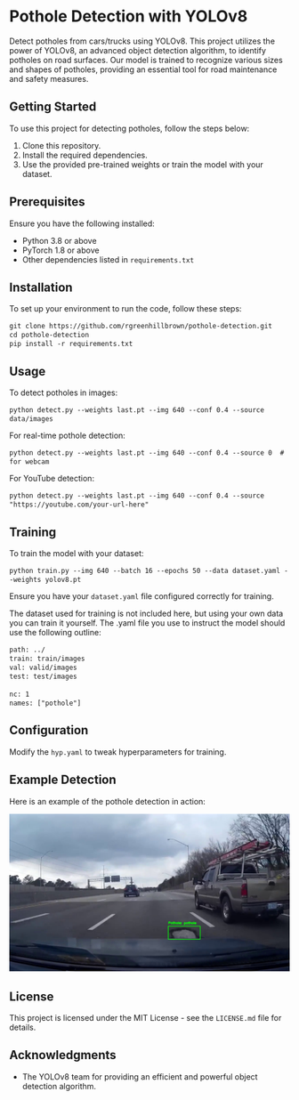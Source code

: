 
# Pothole Detection with YOLOv8

Detect potholes from cars/trucks using YOLOv8. This project utilizes the power of YOLOv8, an advanced object detection algorithm, to identify potholes on road surfaces. Our model is trained to recognize various sizes and shapes of potholes, providing an essential tool for road maintenance and safety measures.

## Getting Started

To use this project for detecting potholes, follow the steps below:

1. Clone this repository.
2. Install the required dependencies.
3. Use the provided pre-trained weights or train the model with your dataset.

## Prerequisites

Ensure you have the following installed:

- Python 3.8 or above
- PyTorch 1.8 or above
- Other dependencies listed in `requirements.txt`

## Installation

To set up your environment to run the code, follow these steps:

```
git clone https://github.com/rgreenhillbrown/pothole-detection.git
cd pothole-detection
pip install -r requirements.txt
```

## Usage

To detect potholes in images:

```
python detect.py --weights last.pt --img 640 --conf 0.4 --source data/images
```

For real-time pothole detection:

```
python detect.py --weights last.pt --img 640 --conf 0.4 --source 0  # for webcam
```

For YouTube detection:

```
python detect.py --weights last.pt --img 640 --conf 0.4 --source "https://youtube.com/your-url-here"
```

## Training

To train the model with your dataset:

```
python train.py --img 640 --batch 16 --epochs 50 --data dataset.yaml --weights yolov8.pt
```

Ensure you have your `dataset.yaml` file configured correctly for training.

The dataset used for training is not included here, but using your own data you can train it yourself. 
The .yaml file you use to instruct the model should use the following outline:

```
path: ../
train: train/images
val: valid/images
test: test/images

nc: 1
names: ["pothole"]
```

## Configuration

Modify the `hyp.yaml` to tweak hyperparameters for training.

## Example Detection

Here is an example of the pothole detection in action:

![Pothole Detection Example](images/pothole_detected_000019.jpg)

## License

This project is licensed under the MIT License - see the `LICENSE.md` file for details.

## Acknowledgments

- The YOLOv8 team for providing an efficient and powerful object detection algorithm.

